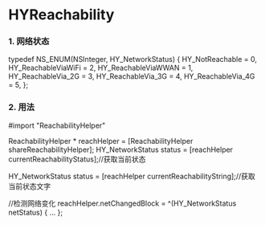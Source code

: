 # HYReachability

### 1. 网络状态

typedef NS_ENUM(NSInteger, HY_NetworkStatus) {
HY_NotReachable = 0,
HY_ReachableViaWiFi = 2,
HY_ReachableViaWWAN = 1,
HY_ReachableVia_2G = 3,
HY_ReachableVia_3G = 4,
HY_ReachableVia_4G = 5,
};


### 2. 用法

#import "ReachabilityHelper"

ReachabilityHelper * reachHelper = [ReachabilityHelper shareReachabilityHelper];
HY_NetworkStatus status = [reachHelper currentReachabilityStatus];//获取当前状态

HY_NetworkStatus status = [reachHelper currentReachabilityString];//获取当前状态文字

//检测网络变化
reachHelper.netChangedBlock = ^(HY_NetworkStatus netStatus) {
    ...
};

